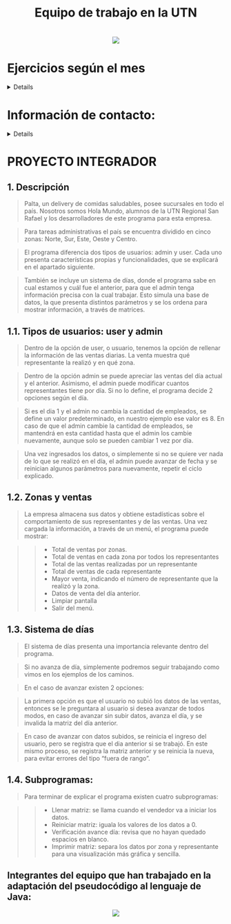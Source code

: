 <h1 align="center">Equipo de trabajo en la UTN<h1/>

<p align="center">
<img src="https://user-images.githubusercontent.com/92409193/196237446-707e6016-bfde-4e8c-9fec-17e76289338a.png">
</p>

# Ejercicios según el mes 
<details>
    <sumary><b> Asistencia octubre: </b></sumary><br/>
    <ul>
    <li> Carlos Gustavo Ortiz - Laboratorio II - Clase 9 - “Clase aritmética: resta, multiplicación y división” </li>
<li></li>
    </ul>
</details>

# Información de contacto: 

<details>
    <sumary><b>Gustavo Ortiz</b></sumary><br/>
    <ul>
    <li>[linkedin](https://www.linkedin.com/feed/?midToken=AQFRMDW-2-iFPQ&midSig=1_DcMyS90Jaqc1&trk=eml-email_notification_single_search_appearance_01-header-14-home&trkEmail=eml-email_notification_single_search_appearance_01-header-14-home-null-evrdhn%7El16c7rij%7E7t-null-neptune%2Ffeed)</li>
<li></li>
    </ul>
</details>


#  **PROYECTO INTEGRADOR**
    
## **1. Descripción**
    
> Palta, un delivery de comidas saludables, posee sucursales en todo el país. Nosotros somos Hola Mundo, alumnos de la UTN Regional San Rafael y los desarrolladores de este programa para esta empresa. 
    
> Para tareas administrativas el país se encuentra dividido en cinco zonas: Norte, Sur, Este, Oeste y Centro.  
    
> El programa diferencia dos tipos de usuarios: admin y user. Cada uno presenta características propias y funcionalidades, que se explicará en el apartado siguiente. 
    
> También se incluye un sistema de días, donde el programa sabe en cual estamos y cuál fue el anterior, para que el admin tenga información precisa con la cual trabajar. Esto simula una base de datos, la que presenta distintos parámetros y se los ordena para mostrar información, a través de matrices.
  
## **1.1. Tipos de usuarios: user y admin**
    
> Dentro de la opción de user, o usuario, tenemos la opción de rellenar la información de las ventas diarias. La venta muestra qué representante la realizó y en qué zona. 
    
> Dentro de la opción admin se puede apreciar las ventas del día actual y el anterior. Asimismo, el admin puede modificar cuantos representantes tiene por día. Si no lo define, el programa decide 2 opciones según el día. 
    
> Si es el dia 1 y el admin no cambia la cantidad de empleados, se define un valor predeterminado, en nuestro ejemplo ese valor es 8.
> En caso de que el admin cambie la cantidad de empleados, se mantendrá en esta cantidad hasta que el admin los cambie nuevamente, aunque solo se pueden cambiar 1 vez por día.
    
> Una vez ingresados los datos, o simplemente si no se quiere ver nada de lo que se realizó en el día, el admin puede avanzar de fecha y se reinician algunos parámetros para nuevamente, repetir el ciclo explicado.

## **1.2. Zonas y ventas**
    
> La empresa almacena sus datos y obtiene estadísticas sobre el comportamiento de sus representantes y de las ventas. Una vez cargada la información, a través de un menú, el programa puede mostrar:

> > * Total de ventas por zonas.
> > * Total de ventas en cada zona por todos los representantes
> > * Total de las ventas realizadas por un representante 
> > * Total de ventas de cada representante 
> > * Mayor venta, indicando el número de representante que la realizó y la zona.
> > * Datos de venta del día anterior.
> > * Limpiar pantalla
> > * Salir del menú.

## **1.3. Sistema de días**
    
> El sistema de días presenta una importancia relevante dentro del programa. 
    
> Si no avanza de día, simplemente podremos seguir trabajando como vimos en los ejemplos de los caminos. 
    
> En el caso de avanzar existen 2 opciones:
    
> La primera opción es que el usuario no subió los datos de las ventas, entonces se le preguntara al usuario si desea avanzar de todos modos, en caso de avanzar sin subir datos, avanza el día, y se invalida la matriz del día anterior.
    
> En caso de avanzar con datos subidos, se reinicia el ingreso del usuario, pero se registra que el dia anterior si se trabajó. En este mismo proceso, se registra la matriz anterior y se reinicia la nueva, para evitar errores del tipo “fuera de rango”.

## **1.4. Subprogramas:**
    
> Para terminar de explicar el programa existen cuatro subprogramas:

> > * Llenar matriz: se llama cuando el vendedor va a iniciar los datos.
> > * Reiniciar matriz: iguala los valores de los datos a 0. 
> > * Verificación avance día: revisa que no hayan quedado espacios en blanco. 
> > * Imprimir matriz: separa los datos por zona y representante para una visualización más gráfica y sencilla.
    
## **Integrantes del equipo que han trabajado en la adaptación del pseudocódigo al lenguaje de Java:** 
    
<p align="center">
<img src="https://user-images.githubusercontent.com/92409193/196229657-22fea5ad-b235-4123-98de-68f40200b6af.gif">
</p>
